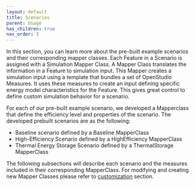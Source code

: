 ```yaml
---
layout: default
title: Scenarios
parent: Usage
has_children: true
nav_order: 3
---
```


In this section, you can learn more about the pre-built example scenarios and their corresponding mapper classes. Each Feature in a Scenario is assigned with a Simulation Mapper Class. A Mapper Class translates the information in a Feature to simulation input. This Mapper creates a simulation input using a template that bundles a set of OpenStudio Measures. It uses these measures to create an input defining specific energy model characteristics for the Feature.  This gives great control to define custom simulation behavior for a scenario. 

For each of our pre-built example scenario, we developed a Mapperclass that define the efficiency level and properties of the scenario. The developed prebuilt scenarios are as the following: 

- Baseline scenario defined by a Baseline MapperClass
- High-Efficiency Scenario defined by a HighEfficiency MapperClass
- Thermal Energy Storage Scenario defined by a ThermalStorage MapperClass

The following subsections will describe each scenario and the measures included in their corresponding MapperClass. For modifying and creating new Mapper Classes please refer to [customization](../customization.md) section.
